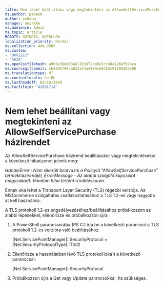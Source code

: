 ```yaml
---
title: Nem lehet beállítani vagy megtekinteni az AllowSelfServicePurchase házirendet
ms.author: pebaum
author: pebaum
manager: mnirkhe
ms.audience: Admin
ms.topic: article
ROBOTS: NOINDEX, NOFOLLOW
localization_priority: Normal
ms.collection: Adm_O365
ms.custom:
- "9001212"
- "3526"
ms.openlocfilehash: a9b6e36e8034e71b3e72c49e3cc68a126ef97aca
ms.sourcegitcommit: cb9505f9eca032af3a4194c68d18c91789365690
ms.translationtype: MT
ms.contentlocale: hu-HU
ms.lasthandoff: 02/16/2020
ms.locfileid: "42091714"
---
```

# <a name="unable-to-set-or-view-the-allowselfservicepurchase-policy"></a>Nem lehet beállítani vagy megtekinteni az AllowSelfServicePurchase házirendet

Az AllowSelfServicePurchase házirend beállításakor vagy megtekintésekor a következő hibaüzenet jelenik meg:

*HandleError : Nem sikerült beolvasni a PolicyId "AllowSelfServicePurchase" termékházirendjét, ErrorMessage - Az alapul szolgáló kapcsolat megszakadt: Váratlan hiba történt a küldéssorán.*

Ennek oka lehet a Transport Layer Security (TLS) régebbi verziója. Az MSCommerce szolgáltatás csatlakoztatásához a TLS 1.2-es vagy nagyobb at kell használnia.  

A TLS protokoll 1.2-es engedélyezéséhez/beállításához próbálkozzon az alábbi lépésekkel, ellenőrizze és próbálkozzon újra.
 1. A PowerShell parancssorába (PS C:\) írja be a következő parancsot a TLS protokoll 1.2-es verzióra való beállításához:

    \[Net.ServicePointManager]::SecurityProtocol = \[Net.SecurityProtocolType]::Tls12

2. Ellenőrizze a használatban lévő TLS protokoll(oka)t a következő paranccsal:

    \[Net.ServicePointManager]::SecurityProtocol 

3. Próbálkozzon újra a Get vagy Update parancsokkal, ha szükséges.

